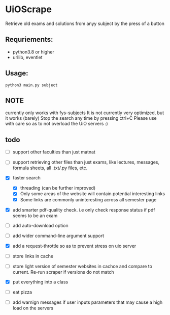 # UiOScrape
Retrieve old exams and solutions from anyy subject by the press of a button

## Requriements:
* python3.8 or higher
* urllib, eventlet
## Usage:
`python3 main.py subject`

## NOTE
currently only works with fys-subjects
It is not currently very optimized, but it works (barely)
Stop the search any time by pressing ctrl+C
Please use with care so as to not overload the UiO servers :)

## todo
- [ ] support other faculties than just matnat
- [ ] support retrieving other files than just exams, like lectures, messages, formula sheets, all .txt/.py files, etc. 
- [x] faster search
    - [x] threading (can be further improved)
    - [x] Only some areas of the website will contain potential interesting links
    - [x] Some links are commonly uninteresting across all semester page
- [x] add smarter pdf-quality check. i.e only check response status if pdf seems to be an exam
- [ ] add auto-download option
- [ ] add wider command-line argument support
- [x] add a request-throttle so as to prevent stress on uio server
- [ ] store links in cache
- [ ] store light version of semester websites in cachce and compare to current. Re-run scraper if versions do not match
- [x] put everything into a class
- [ ] eat pizza
- [ ] add warnign messages if user inputs parameters that may cause a high load on the servers

